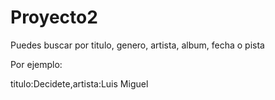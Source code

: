 # Proyecto2
Puedes buscar por titulo, genero, artista, album, fecha o pista

Por ejemplo:

titulo:Decidete,artista:Luis Miguel
